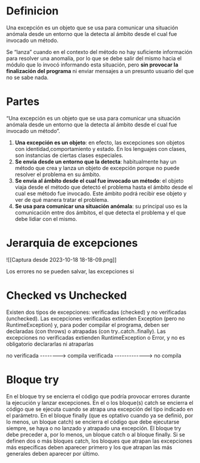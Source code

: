 # Definicion

Una excepción es un objeto que se usa para comunicar una situación anómala desde un entorno que la detecta al ámbito desde el cual fue invocado un método.

Se “lanza” cuando en el contexto del método no hay suficiente información para resolver una anomalía, por lo que se debe salir del mismo hacia el módulo que lo invocó informando esta situación, pero **sin provocar la finalización del programa** ni enviar mensajes a un presunto usuario del que no se sabe nada.

# Partes

“Una excepción es un objeto que se usa para comunicar una situación anómala desde un entorno que la detecta al ámbito desde el cual fue invocado un método”.

1. **Una excepción es un objeto**: en efecto, las excepciones son objetos con identidad,comportamiento y estado. En los lenguajes con clases, son instancias de ciertas clases especiales.
2. **Se envía desde un entorno que la detecta**: habitualmente hay un método que crea y lanza un objeto de excepción porque no puede resolver el problema en su ámbito.
3. **Se envía al ámbito desde el cual fue invocado un método**: el objeto viaja desde el método que detectó el problema hasta el ámbito desde el cual ese método fue invocado. Este ámbito podrá recibir ese objeto y ver de qué manera tratar el problema.
4. **Se usa para comunicar una situación anómala**: su principal uso es la comunicación entre dos ámbitos, el que detecta el problema y el que debe lidiar con el mismo.

# Jerarquia de excepciones

![[Captura desde 2023-10-18 18-18-09.png]]

Los errores no se pueden salvar, las excepciones si

# Checked vs Unchecked

Existen dos tipos de excepciones: verificadas (checked) y no verificadas (unchecked). Las excepciones verificadas extienden Exception (pero no RuntimeException) y, para poder compilar el programa, deben ser declaradas (con throws) o atrapadas (con try..catch..finally). Las excepciones no verificadas extienden RuntimeException o Error, y no es obligatorio declararlas ni atraparlas


no verificada --------> compila
verificada -------------> no compila
# Bloque try

En el bloque try se encierra el código que podría provocar errores durante la ejecución y lanzar excepciones. En el o los bloque(s) catch se encierra el código que se ejecuta cuando se atrapa una excepción del tipo indicado en el parámetro. En el bloque finally (que es optativo cuando ya se definió, por lo menos, un bloque catch) se encierra el código que debe ejecutarse siempre, se haya o no lanzado y atrapado una excepción.
El bloque try debe preceder a, por lo menos, un bloque catch o al bloque finally.
Si se definen dos o más bloques catch, los bloques que atrapan las excepciones más específicas deben aparecer primero y los que atrapan las más generales deben aparecer por último.